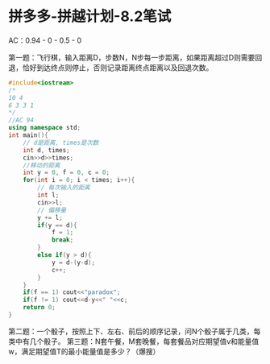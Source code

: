 # 拼多多-拼越计划-8.2笔试

AC：0.94 - 0 - 0.5 - 0 

第一题：飞行棋，输入距离D，步数N，N步每一步距离，如果距离超过D则需要回退，恰好到达终点则停止，否则记录距离终点距离以及回退次数。
```c++
#include<iostream>
/*
10 4
6 3 3 1
*/
//AC 94
using namespace std;
int main(){
    // d是距离, times是次数
    int d, times;
    cin>>d>>times;
    //移动的距离
    int y = 0, f = 0, c = 0;
    for(int i = 0; i < times; i++){
        // 每次输入的距离
        int l;
        cin>>l;
        // 偏移量
        y += l;
        if(y == d){
            f = 1;
            break;
        }
        else if(y > d){
            y = d-(y-d);
            c++;
        }
    }
    if(f == 1) cout<<"paradox";
    if(f != 1) cout<<d-y<<" "<<c;
    return 0;
}
```
第二题：一个骰子，按照上下、左右、前后的顺序记录，问N个骰子属于几类，每类中有几个骰子。
第三题：N套午餐，M套晚餐，每套餐品对应期望值v和能量值w，满足期望值T的最小能量值是多少？（爆搜）
